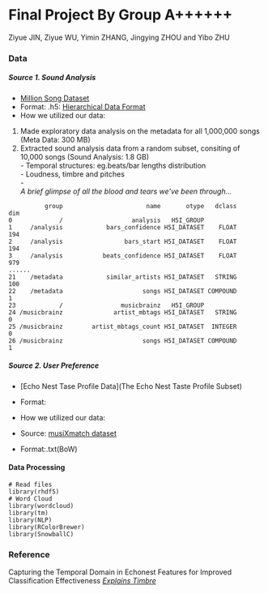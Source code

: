 # Final Project By Group A++++++
Ziyue JIN, Ziyue WU, Yimin ZHANG, Jingying ZHOU and Yibo ZHU

### Data
##### Source 1. Sound Analysis
* [Million Song Dataset](http://labrosa.ee.columbia.edu/millionsong/)
* Format: .h5: [Hierarchical Data Format](https://en.wikipedia.org/wiki/Hierarchical_Data_Format)  
* How we utilized our data: 
1) Made exploratory data analysis on the metadata for all 1,000,000 songs (Meta Data: 300 MB)  
2) Extracted sound analysis data from a random subset, consiting of 10,000 songs (Sound Analysis: 1.8 GB)  
          - Temporal structures: eg.beats/bar lengths distribution  
          - Loudness, timbre and pitches  
          -   
*A brief glimpse of all the blood and tears we've been through...*
```
          group                       name       otype   dclass       dim
0             /                   analysis   H5I_GROUP                   
1     /analysis            bars_confidence H5I_DATASET    FLOAT       194
2     /analysis                 bars_start H5I_DATASET    FLOAT       194
3     /analysis           beats_confidence H5I_DATASET    FLOAT       979
......
21    /metadata            similar_artists H5I_DATASET   STRING       100
22    /metadata                      songs H5I_DATASET COMPOUND         1
23            /                musicbrainz   H5I_GROUP                   
24 /musicbrainz              artist_mbtags H5I_DATASET   STRING         0
25 /musicbrainz        artist_mbtags_count H5I_DATASET  INTEGER         0
26 /musicbrainz                      songs H5I_DATASET COMPOUND         1

```

##### Source 2. User Preference
* [Echo Nest Tase Profile Data](The Echo Nest Taste Profile Subset)
* Format:  
* How we utilized our data: 



* Source: [musiXmatch dataset](http://labrosa.ee.columbia.edu/millionsong/musixmatch)
* Format:.txt(BoW)



#### Data Processing

```{r}
# Read files
library(rhdf5)
# Word Cloud
library(wordcloud) 
library(tm)
library(NLP)
library(RColorBrewer)
library(SnowballC)
```

### Reference
Capturing the Temporal Domain
in Echonest Features
for Improved Classification Effectiveness [*Explains Timbre*](http://www.ifs.tuwien.ac.at/~schindler/pubs/AMR2012.pdf)
